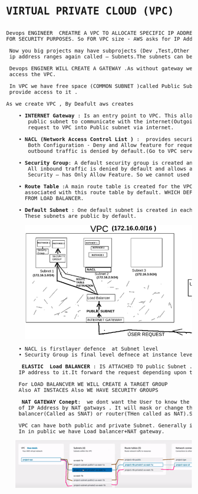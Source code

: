 
<pre>
<h1>VIRTUAL PRIVATE CLOUD (VPC)</h1>
Devops ENGINEER  CREATRE A VPC TO ALLOCATE SPECIFIC IP ADDRESS RANGE TO OUR PROJECTS
FOR SECURITY PURPOSES. So FOR VPC size - AWS asks for IP Address Ranges.

 Now you big projects may have subprojects (Dev ,Test,Other etc): so we will split 
 ip address ranges again called – Subnets.The subnets can be public and private.

 Devops ENGINER WILL CREATE A GATEWAY .As without gateway we wont be able to
 access the VPC. 

 In VPC we have free space (COMMON SUBNET )called Public Subnet . And internet gateway 
 provide access to it .

As we create VPC , By Deafult aws creates
 
    • <B>INTERNET Gateway </B>: Is an entry point to VPC. This allows instances in the default
       public subnet to communicate with the internet(Outgoing Requests) and allows incoming 
       request to VPC into Public subnet via internet. 
      
    • <B>NACL (Network Access Control List )</B> :  provides security a subnet level Of VPC. It has 
       Both Configuration - Deny and Allow feature for requests. All inbound and 
       outbound traffic is denied by default.(Go to VPC service --> Security -> Network ACLs)
 
    • <B>Security Group</B>: A default security group is created and associated with the VPC. 
       All inbound traffic is denied by default and allows all outbound traffic.
       Security – has Only Allow Feature. So we cannot used Deny feature here.
 
    • <B>Route Table </B>:A main route table is created for the VPC, and all subnets are 
      associated with this route table by default. WHICH DEFINES PATH HOW REQUEST MUST GO TO Instances
      FROM LOAD BALANCER.
 
    • <B>Default Subnet </B>: One default subnet is created in each Availability Zone within the VPC.
      These subnets are public by default.

      <IMG SRC="VPC.png">

    • NACL is firstlayer defence  at Subnet level 
    • Security Group is final level defnece at instance level

     <B>ELASTIC  Load BALANCER </B>: IS ATTACHED TO public Subnet .As load balancer is created AWS allocates 
    IP address to it.It forward the request depending upon the load  at Instances .
 
    For LOAD BALANCVER WE WILL CREATE A TARGET GROUP
    Also AT INSTACES Also WE HAVE SECURITY GROUPS

    <B> NAT GATEWAY Conept</B>:  we dont want the User to know the private ip of our EC2 instaces we do maskinng 
    of IP Address by NAT gatways . It will mask or change the private adress Of EC2 to Public ip address of load 
    balancer(Called as SNAT) or router(THen called as NAT).So WE CRATE NAT gateway in public Subnet .

    VPC can have both public and private Subnet. Generally in private subnet we have Applicatoin /Insatances and 
    In in public we have Load balancer+NAT gateway.   

   <IMG SRC="VPCdiagram.png">
    
</pre>
<pre>
<h1></h1>
    <h4></h4>
</pre>



<pre>
<h1></h1>
    <h4></h4>
</pre>
